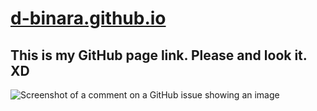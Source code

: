 # [d-binara.github.io](https://github.com/D-Binara)


## This is my GitHub page link. Please and look it. XD

![Screenshot of a comment on a GitHub issue showing an image](https://myoctocat.com/assets/images/base-octocat.svg)
